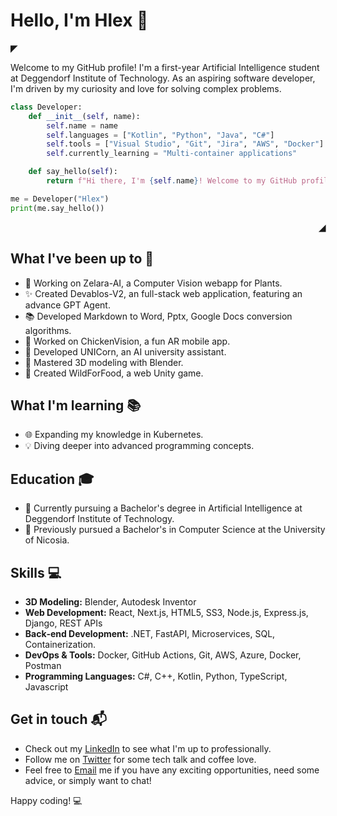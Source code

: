 # Hello, I'm Hlex 👋

<p align="left">
  <strong> ◤</strong>
</p>

Welcome to my GitHub profile! I'm a first-year Artificial Intelligence student at Deggendorf Institute of Technology. As an aspiring software developer, I'm driven by my curiosity and love for solving complex problems.

```python
class Developer:
    def __init__(self, name):
        self.name = name
        self.languages = ["Kotlin", "Python", "Java", "C#"]
        self.tools = ["Visual Studio", "Git", "Jira", "AWS", "Docker"]
        self.currently_learning = "Multi-container applications"

    def say_hello(self):
        return f"Hi there, I'm {self.name}! Welcome to my GitHub profile!"

me = Developer("Hlex")
print(me.say_hello())
```

<p align="right">
  <strong>◢ </strong>
</p>

## What I've been up to 🚀

- 🌱 Working on Zelara-AI, a Computer Vision webapp for Plants.
- ✨ Created Devablos-V2, an full-stack web application, featuring an advance GPT Agent.
- 📚 Developed Markdown to Word, Pptx, Google Docs conversion algorithms.
- 🐔 Worked on ChickenVision, a fun AR mobile app.
- 🦄 Developed UNICorn, an AI university assistant.
- 🎨 Mastered 3D modeling with Blender.
- 🦊 Created WildForFood, a web Unity game.

## What I'm learning 📚
- 🌐 Expanding my knowledge in Kubernetes.
- 💡 Diving deeper into advanced programming concepts.

## Education 🎓

- 🤖 Currently pursuing a Bachelor's degree in Artificial Intelligence at Deggendorf Institute of Technology.
- 🏫 Previously pursued a Bachelor's in Computer Science at the University of Nicosia.

## Skills 💻

- **3D Modeling:** Blender, Autodesk Inventor
- **Web Development:** React, Next.js, HTML5, SS3, Node.js, Express.js, Django, REST APIs
- **Back‑end Development:** .NET, FastAPI, Microservices, SQL, Containerization. 
- **DevOps & Tools:** Docker, GitHub Actions, Git, AWS, Azure, Docker, Postman
- **Programming Languages:** C#, C++, Kotlin, Python, TypeScript, Javascript

## Get in touch 📬

- Check out my [LinkedIn](https://www.linkedin.com/in/hlexnc/) to see what I'm up to professionally.
- Follow me on [Twitter](https://twitter.com/HlexNC) for some tech talk and coffee love.
- Feel free to [Email](mailto:hlexhelftd@gmail.com) me if you have any exciting opportunities, need some advice, or simply want to chat!

Happy coding! 💻
